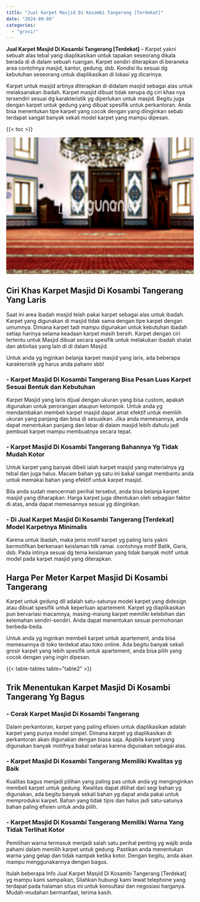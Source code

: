 ```yaml
---
title: "Jual Karpet Masjid Di Kosambi Tangerang [Terdekat]"
date: "2024-09-08"
categories: 
  - "grosir"
---
```


**Jual Karpet Masjid Di Kosambi Tangerang \[Terdekat\]** – Karpet yakni sebuah alas tebal yang diaplikasikan untuk tapakan seseorang dikala berada di di dalam sebuah ruangan. Karpet sendiri diterapkan di beraneka area contohnya masjid, kantor, gedung, dsb. Kondisi itu sesuai dg kebutuhan seseorang untuk diaplikasikan di lokasi yg dicarinya.

Karpet untuk masjid artinya diterapkan di didalam masjid sebagai alas untuk melaksanakan ibadah. Karpet masjid dibuat tidak serupa dg ciri khas nya tersendiri sesuai dg karakteristik yg diperlukan untuk masjid. Begitu juga dengan karpet untuk gedung yang dibuat spesifik untuk perkantoran. Anda bisa menentukan tipe karpet yang cocok dengan yang diinginkan sebab terdapat sangat banyak sekali model karpet yang mampu dipesan.

{{< toc >}}

![Jual Karpet Masjid Di Kosambi Tangerang [Terdekat]](/images/grosir-karpet-murah-69.png)

## Ciri Khas Karpet Masjid Di Kosambi Tangerang Yang Laris

Saat ini area ibadah masjid telah pakai karpet sebagai alas untuk ibadah. Karpet yang digunakan di masjid tidak sama dengan tipe karpet dengan umumnya. Dimana karpet tadi mampu digunakan untuk kebutuhan ibadah setiap harinya selama keadaan karpet masih bersih. Karpet dengan ciri tertentu untuk Masjid dibuat secara spesifik untuk melakukan ibadah shalat dan aktivitas yang lain di di dalam Masjid.

Untuk anda yg inginkan belanja karpet masjid yang laris, ada beberapa karakteristik yg harus anda pahami sbb!

### \- Karpet Masjid Di Kosambi Tangerang Bisa Pesan Luas Karpet Sesuai Bentuk dan Kebutuhan

Karpet Masjid yang laris dijual dengan ukuran yang bisa custom, apakah digunakan untuk perorangan ataupun kelompok. Untuk anda yg mendambakan membeli karpet masjid dapat amat efektif untuk memliih ukuran yang panjang dan bisa di sesuaikan. Jika anda memesannya, anda dapat menentukan panjang dan lebar di dalam masjid lebih dahulu jadi pembuat karpet mampu membuatnya secara tepat.

### \- Karpet Masjid Di Kosambi Tangerang Bahannya Yg Tidak Mudah Kotor

Untuk karpet yang banyak dibeli ialah karpet masjid yang materialnya yg tebal dan juga halus. Macam bahan yg satu ini bakal sangat membantu anda untuk memakai bahan yang efektif untuk karpet masjid.

Bila anda sudah mencermati perihal tersebut, anda bisa belanja karpet masjid yang diharapkan. Harga karpet juga ditentukan oleh sebagian faktor di atas, anda dapat memesannya sesuai yg diinginkan.

### \- Di Jual Karpet Masjid Di Kosambi Tangerang \[Terdekat\] Model Karpetnya Minimalis

Karena untuk ibadah, maka jenis motif karpet yg paling laris yakni bermotifkan berkenaan keislaman tdk ramai. contohnya motif Batik, Garis, dsb. Pada intinya sesuai dg tema keislaman yang tidak banyak motif untuk model pada karpet masjid yang diterapkan.

## Harga Per Meter Karpet Masjid Di Kosambi Tangerang

Karpet untuk gedung dll adalah satu-satunya model karpet yang didesign atau dibuat spesifik untuk keperluan apartement. Karpet yg diaplikasikan pun bervariasi macamnya, masing-maisng karpet memiliki kelebihan dan kelemahan sendiri-sendiri. Anda dapat menentukan sesuai permohonan berbeda-beda.

Untuk anda yg inginkan membeli karpet untuk apartement, anda bisa memesannya di toko terdekat atau toko online. Ada begitu banyak sekali grosir karpet yang lebih spesifik untuk apartement, anda bisa pilih yang cocok dengan yang ingin dipesan.

{{< table-tables table="table2" >}}

## Trik Menentukan Karpet Masjid Di Kosambi Tangerang Yg Bagus

### \- Corak Karpet Masjid Di Kosambi Tangerang

Dalam perkantoran, karpet yang paling efisien untuk diaplikasikan adalah karpet yang punya model simpel. Dimana karpet yg diaplikasikan di perkantoran akan digunakan dengan biasa saja. Apabila karpet yang digunakan banyak motifnya bakal selaras karena digunakan sebagai alas.

### \- Karpet Masjid Di Kosambi Tangerang Memiliki Kwalitas yg Baik

Kualitas bagus menjadi pilihan yang paling pas untuk anda yg menginginkan membeli karpet untuk gedung. Kwalitas dapat dilihat dari segi bahan yg digunakan, ada begitu banyak sekali bahan yg dapat anda pakai untuk memproduksi karpet. Bahan yang tidak tipis dan halus jadi satu-satunya bahan paling efisien untuk anda pilih.

### \- Karpet Masjid Di Kosambi Tangerang Memiliki Warna Yang Tidak Terlihat Kotor

Pemilihan warna termasuk menjadi salah satu perihal penting yg wajib anda pahami dalam memilih karpet untuk gedung. Pastikan anda menentukan warna yang gelap dan tidak nampak ketika kotor. Dengan begitu, anda akan mampu menggunakannya dengan bagus.

Itulah beberapa Info Jual Karpet Masjid Di Kosambi Tangerang \[Terdekat\] yg mampu kami sampaikan, Silahkan hubungi kami lewat telephone yang terdapat pada halaman situs ini untuk konsultasi dan negosiasi harganya. Mudah-mudahan bermanfaat, terima kasih.
